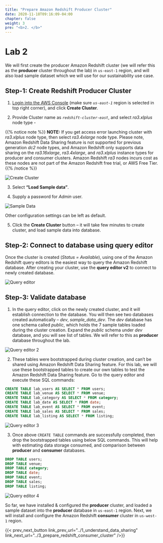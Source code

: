 ```yaml
---
title: "Prepare Amazon Redshift Producer Cluster"
date: 2020-11-18T09:16:09-04:00
chapter: false
weight: 3
pre: "<b>2. </b>"
---
```


# Lab 2

We will first create the producer Amazon Redshift cluster (we will refer this as the **producer** cluster throughout the lab) in `us-east-1` region, and will also load sample dataset which we will use for our sustainability use case.

## Step-1: Create Redshift Producer Cluster

1. [Login into the AWS Console](https://us-east-1.console.aws.amazon.com/redshiftv2/home?region=us-east-1#landing) (make sure _`us-east-1`_ region is selected in top right corner), and click **Create Cluster**.

2. Provide Cluster name as _`redshift-cluster-east`_, and select _ra3.xlplus_ node type -

{{% notice note %}}
**NOTE:** If you get access error launching cluster with _ra3.xlplus_ node type, then select _ra3.4xlarge_ node type. Please note, Amazon Redshift Data Sharing feature is not supported for previous generation _dc2_ node types, and Amazon Redshift only supports data sharing on the _ra3.16xlarge_, _ra3.4xlarge_, and _ra3.xlplus_ instance types for producer and consumer clusters. Amazon Redshift _ra3_ nodes incurs cost as these nodes are not part of the Amazon Redshift free trial, or AWS Free Tier.
{{% /notice %}}

![Create Cluster](/Sustainability/300_optimize_data_pattern_using_redshift_data_sharing/lab-2/images/create_cluster.png?classes=lab_picture_small)

3. Select **“Load Sample data”**.

4. Supply a password for _Admin_ user.

![Sample Data](/Sustainability/300_optimize_data_pattern_using_redshift_data_sharing/lab-2/images/sample_data.png?classes=lab_picture_small)

Other configuration settings can be left as default.

5. Click the **Create Cluster** button – it will take few minutes to create cluster, and load sample data into database.

## Step-2: Connect to database using query editor

Once the cluster is created (_Status = Available_), using one of the Amazon Redshift query editors is the easiest way to query the Amazon Redshift database. After creating your cluster, use the **query editor v2** to connect to newly created database.

![Query editor](/Sustainability/300_optimize_data_pattern_using_redshift_data_sharing/lab-2/images/query_editor.png?classes=lab_picture_small)

## Step-3: Validate database
1. In the query editor, click on the newly created cluster, and it will establish connection to the database. You will then see two databases created automatically – _dev_, _sample_data_dev_. The _dev_ database has one schema called _public_, which holds the 7 sample tables loaded during the cluster creation. Expand the _public_ schema under _dev_ database, and you will see list of tables. We will refer to this as **producer** database throughout the lab.

![Query editor 2](/Sustainability/300_optimize_data_pattern_using_redshift_data_sharing/lab-2/images/query_editor-2.png)

2. These tables were bootstrapped during cluster creation, and can’t be shared using Amazon Redshift Data Sharing feature. For this lab, we will use these bootstrapped tables to create our own tables to test the Amazon Redshift Data Sharing feature. Go to the query editor and execute these SQL commands:


```sql
CREATE TABLE lab_users AS SELECT * FROM users;
CREATE TABLE lab_venue AS SELECT * FROM venue;
CREATE TABLE lab_category AS SELECT * FROM category;
CREATE TABLE lab_date AS SELECT * FROM date;
CREATE TABLE lab_event AS SELECT * FROM event;
CREATE TABLE lab_sales AS SELECT * FROM sales;
CREATE TABLE lab_listing AS SELECT * FROM listing;
```

![Query editor 3](/Sustainability/300_optimize_data_pattern_using_redshift_data_sharing/lab-2/images/query_editor-3.png?classes=lab_picture_small)

3. Once above `CREATE TABLE` commands are successfully completed, then drop the bootstrapped tables using below SQL commands. This will help with estimating data storage consumed, and comparison between **producer** and **consumer** databases.

```sql
DROP TABLE users;
DROP TABLE venue;
DROP TABLE category;
DROP TABLE date;
DROP TABLE event;
DROP TABLE sales;
DROP TABLE listing;
```

![Query editor 4](/Sustainability/300_optimize_data_pattern_using_redshift_data_sharing/lab-2/images/query_editor-4.png?classes=lab_picture_small)

So far, we have installed & configured the **producer** cluster, and loaded a sample dataset into the **producer** database in `us-east-1` region. Next, we will install and configure the Amazon Redshift **consumer** cluster in `us-west-1` region.

{{< prev_next_button link_prev_url="../1_understand_data_sharing" link_next_url="../3_prepare_redshift_consumer_cluster" />}}
